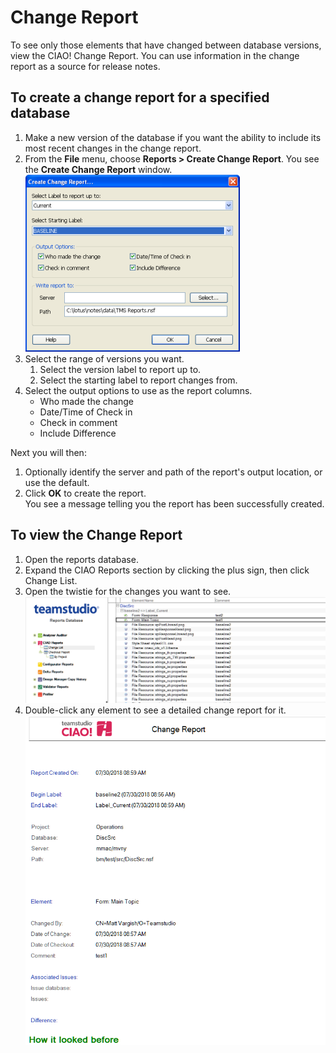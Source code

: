 # Change Report

To see only those elements that have changed between database versions, view the CIAO! Change Report. You can use information in the change report as a source for release notes.

## To create a change report for a specified database
1. Make a new version of the database if you want the ability to include its most recent changes in the change report.
2. From the **File** menu, choose **Reports > Create Change Report**. You see the **Create Change Report** window.  
   ![Create Change Report](img/reportchange.png)
3. Select the range of versions you want.
    1. Select the version label to report up to.
    2. Select the starting label to report changes from.
4. Select the output options to use as the report columns.
    * Who made the change
    * Date/Time of Check in
    * Check in comment
    * Include Difference
    
Next you will then:

1. Optionally identify the server and path of the report's output location, or use the default.
2. Click **OK** to create the report.  
   You see a message telling you the report has been successfully created.

## To view the Change Report
1. Open the reports database.
2. Expand the CIAO Reports section by clicking the plus sign, then click Change List.
3. Open the twistie for the changes you want to see.
   ![Change Report](img/reportchange2.png)
4. Double-click any element to see a detailed change report for it.  
   ![Change Report Detail](img/reportchange3.png)
